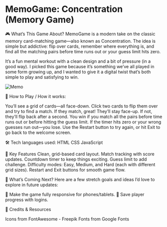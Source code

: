 # MemoGame: Concentration (Memory Game)
🎮 What’s This Game About?
MemoGame is a modern take on the classic memory card-matching game—also known as Concentration. The idea is simple but addictive: flip over cards, remember where everything is, and find all the matching pairs before time runs out or your guess limit hits zero.

It’s a fun mental workout with a clean design and a bit of pressure (in a good way). I picked this game because it’s something we’ve all played in some form growing up, and I wanted to give it a digital twist that’s both simple to play and satisfying to win.

![Memo](https://github.com/user-attachments/assets/9724000b-7122-4633-9854-e65b119888ba)

🚀 How to Play / How it works:

You’ll see a grid of cards—all face-down.
Click two cards to flip them over and try to find a match.
If they match, great! They’ll stay face-up. If not, they’ll flip back after a second.
You win if you match all the pairs before time runs out or before hitting the guess limit.
If the timer hits zero or your wrong guesses run out—you lose.
Use the Restart button to try again, or hit Exit to go back to the welcome screen.


🛠 Tech languages used: 
HTML
CSS
JavaScript


🌟 Key Features
Clean, grid-based card layout.
Match tracking with score updates.
Countdown timer to keep things exciting.
Guess limit to add challenge.
Difficulty modes: Easy, Medium, and Hard (each with different grid sizes).
Restart and Exit buttons for smooth game flow.

🚧 What’s Coming Next?
Here are a few stretch goals and ideas I’d love to explore in future updates:

📱 Make the game fully responsive for phones/tablets.
👤 Save player progress with logins.


🙌 Credits & Resources

Icons from FontAwesome - Freepik 
Fonts from Google Fonts

